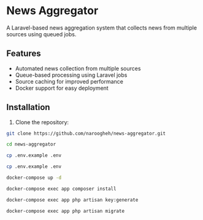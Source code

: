 # News Aggregator

A Laravel-based news aggregation system that collects news from multiple sources using queued jobs.

## Features

- Automated news collection from multiple sources
- Queue-based processing using Laravel jobs
- Source caching for improved performance
- Docker support for easy deployment

## Installation

1. Clone the repository:
```bash
git clone https://github.com/naroogheh/news-aggregator.git

cd news-aggregator

cp .env.example .env

cp .env.example .env

docker-compose up -d

docker-compose exec app composer install

docker-compose exec app php artisan key:generate

docker-compose exec app php artisan migrate

